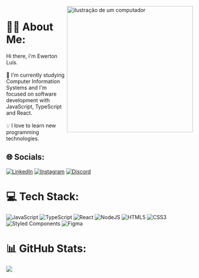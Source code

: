<img src="https://raw.githubusercontent.com/MicaelliMedeiros/micaellimedeiros/master/image/computer-illustration.png" alt="ilustração de um computador" min-width="340px" max-width="340px" width="340px" align="right">

# 🧑‍💻​ About Me:
Hi there, i'm Ewerton Luís.<br><br>🌱 I'm currently studying Computer Information Systems and I'm focused on software development with JavaScript, TypeScript and React.<br><br>💡 I love to learn new programming technologies.


## 🌐 Socials:
[![LinkedIn](https://img.shields.io/badge/LinkedIn-%230077B5.svg?logo=linkedin&logoColor=white)](https://linkedin.com/in/ewertonluis28) [![Instagram](https://img.shields.io/badge/Instagram-%23E4405F.svg?logo=Instagram&logoColor=white)](https://instagram.com/ewrtonl)  [![Discord](https://img.shields.io/badge/Discord-%237289DA.svg?logo=discord&logoColor=white)](https://discord.gg/https://discord.com/users/472092988407808000) 

# 💻 Tech Stack:
![JavaScript](https://img.shields.io/badge/javascript-%23323330.svg?style=for-the-badge&logo=javascript&logoColor=%23F7DF1E) ![TypeScript](https://img.shields.io/badge/TypeScript-007ACC?style=for-the-badge&logo=typescript&logoColor=white) ![React](https://img.shields.io/badge/react-%2320232a.svg?style=for-the-badge&logo=react&logoColor=%2361DAFB) ![NodeJS](https://img.shields.io/badge/node.js-6DA55F?style=for-the-badge&logo=node.js&logoColor=white) ![HTML5](https://img.shields.io/badge/html5-%23E34F26.svg?style=for-the-badge&logo=html5&logoColor=white) ![CSS3](https://img.shields.io/badge/css3-%231572B6.svg?style=for-the-badge&logo=css3&logoColor=white) ![Styled Components](https://img.shields.io/badge/styled--components-DB7093?style=for-the-badge&logo=styled-components&logoColor=white) 	![Figma](https://img.shields.io/badge/figma-%23F24E1E.svg?style=for-the-badge&logo=figma&logoColor=white)
# 📊 GitHub Stats:
![](https://github-readme-stats.vercel.app/api/top-langs/?username=ewrtonl&theme=radical&hide_border=false&layout=compact&card_width=520&border_color=fff0)
